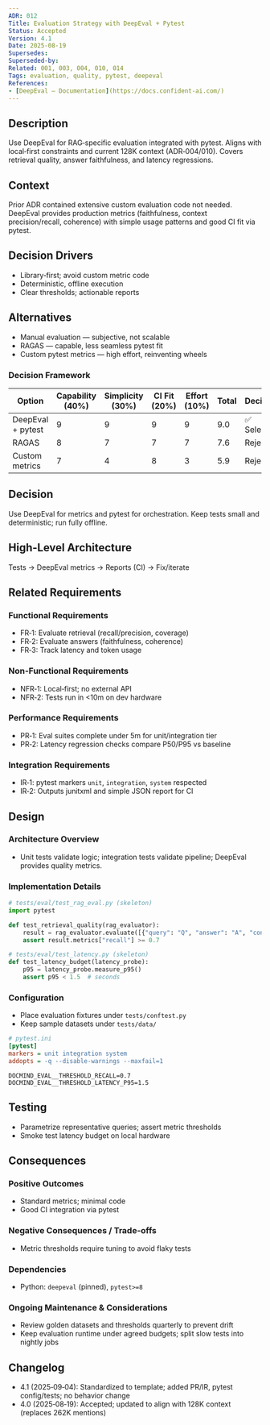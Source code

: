 ```yaml
---
ADR: 012
Title: Evaluation Strategy with DeepEval + Pytest
Status: Accepted
Version: 4.1
Date: 2025-08-19
Supersedes:
Superseded-by:
Related: 001, 003, 004, 010, 014
Tags: evaluation, quality, pytest, deepeval
References:
- [DeepEval — Documentation](https://docs.confident-ai.com/)
---
```


## Description

Use DeepEval for RAG‑specific evaluation integrated with pytest. Aligns with local‑first constraints and current 128K context (ADR‑004/010). Covers retrieval quality, answer faithfulness, and latency regressions.

## Context

Prior ADR contained extensive custom evaluation code not needed. DeepEval provides production metrics (faithfulness, context precision/recall, coherence) with simple usage patterns and good CI fit via pytest.

## Decision Drivers

- Library‑first; avoid custom metric code
- Deterministic, offline execution
- Clear thresholds; actionable reports

## Alternatives

- Manual evaluation — subjective, not scalable
- RAGAS — capable, less seamless pytest fit
- Custom pytest metrics — high effort, reinventing wheels

### Decision Framework

| Option                 | Capability (40%) | Simplicity (30%) | CI Fit (20%) | Effort (10%) | Total | Decision      |
| ---------------------- | ---------------- | ---------------- | ------------ | ------------ | ----- | ------------- |
| DeepEval + pytest      | 9                | 9                | 9            | 9            | 9.0   | ✅ Selected    |
| RAGAS                  | 8                | 7                | 7            | 7            | 7.6   | Rejected      |
| Custom metrics         | 7                | 4                | 8            | 3            | 5.9   | Rejected      |

## Decision

Use DeepEval for metrics and pytest for orchestration. Keep tests small and deterministic; run fully offline.

## High-Level Architecture

Tests → DeepEval metrics → Reports (CI) → Fix/iterate

## Related Requirements

### Functional Requirements

- FR‑1: Evaluate retrieval (recall/precision, coverage)
- FR‑2: Evaluate answers (faithfulness, coherence)
- FR‑3: Track latency and token usage

### Non-Functional Requirements

- NFR‑1: Local‑first; no external API
- NFR‑2: Tests run in <10m on dev hardware

### Performance Requirements

- PR‑1: Eval suites complete under 5m for unit/integration tier
- PR‑2: Latency regression checks compare P50/P95 vs baseline

### Integration Requirements

- IR‑1: pytest markers `unit`, `integration`, `system` respected
- IR‑2: Outputs junitxml and simple JSON report for CI

## Design

### Architecture Overview

- Unit tests validate logic; integration tests validate pipeline; DeepEval provides quality metrics.

### Implementation Details

```python
# tests/eval/test_rag_eval.py (skeleton)
import pytest

def test_retrieval_quality(rag_evaluator):
    result = rag_evaluator.evaluate([{"query": "Q", "answer": "A", "contexts": ["C"]}])
    assert result.metrics["recall"] >= 0.7
```

```python
# tests/eval/test_latency.py (skeleton)
def test_latency_budget(latency_probe):
    p95 = latency_probe.measure_p95()
    assert p95 < 1.5  # seconds
```

### Configuration

- Place evaluation fixtures under `tests/conftest.py`
- Keep sample datasets under `tests/data/`

```ini
# pytest.ini
[pytest]
markers = unit integration system
addopts = -q --disable-warnings --maxfail=1
```

```env
DOCMIND_EVAL__THRESHOLD_RECALL=0.7
DOCMIND_EVAL__THRESHOLD_LATENCY_P95=1.5
```

## Testing

- Parametrize representative queries; assert metric thresholds
- Smoke test latency budget on local hardware

## Consequences

### Positive Outcomes

- Standard metrics; minimal code
- Good CI integration via pytest

### Negative Consequences / Trade-offs

- Metric thresholds require tuning to avoid flaky tests

### Dependencies

- Python: `deepeval` (pinned), `pytest>=8`

### Ongoing Maintenance & Considerations

- Review golden datasets and thresholds quarterly to prevent drift
- Keep evaluation runtime under agreed budgets; split slow tests into nightly jobs

## Changelog

- 4.1 (2025‑09‑04): Standardized to template; added PR/IR, pytest config/tests; no behavior change
- 4.0 (2025‑08‑19): Accepted; updated to align with 128K context (replaces 262K mentions)
